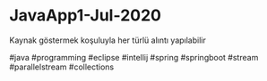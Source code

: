 # JavaApp1-Jul-2020
Kaynak göstermek koşuluyla her türlü alıntı yapılabilir


#java
#programming
#eclipse 
#intellij
#spring
#springboot
#stream
#parallelstream
#collections
